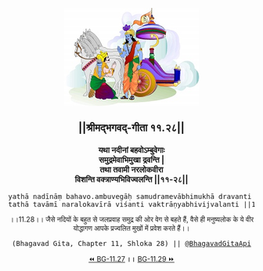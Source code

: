 <center><img src="../../asset/BG.png" alt="#API #bhagavadgitaapi #slok #nodejs #js #api #gitaapi #krishna #hinduism #vedic #ISKCON #shreemadbhagavadgita #technology"/>
<h2>||श्रीमद्‍भगवद्‍-गीता ११.२८||</h2>
<h3>यथा नदीनां बहवोऽम्बुवेगाः<br/>समुद्रमेवाभिमुखा द्रवन्ति |<br/>तथा तवामी नरलोकवीरा<br/>विशन्ति वक्त्राण्यभिविज्वलन्ति ||११-२८||</h3>
<pre>yathā nadīnāṃ bahavo.ambuvegāḥ samudramevābhimukhā dravanti .<br/>tathā tavāmī naralokavīrā viśanti vaktrāṇyabhivijvalanti ||11-28||</pre>
<p>।।11.28।। जैसे नदियों के बहुत से जलप्रवाह समुद्र की ओर वेग से बहते हैं, वैसे ही मनुष्यलोक के ये वीर योद्धागण आपके प्रज्वलित मुखों में प्रवेश करते हैं।।</p>
<pre>(Bhagavad Gita, Chapter 11, Shloka 28) || <a href="https://twitter.com/bhagavadgitaapi">@BhagavadGitaApi</a></pre><a href="../../11/27">⏪  BG-11.27</a><b>        ।।        </b><a href="../../11/29">BG-11.29  ⏩</a></center>